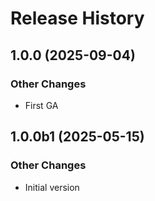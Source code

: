 # Release History

## 1.0.0 (2025-09-04)

### Other Changes

  - First GA

## 1.0.0b1 (2025-05-15)

### Other Changes

  - Initial version
